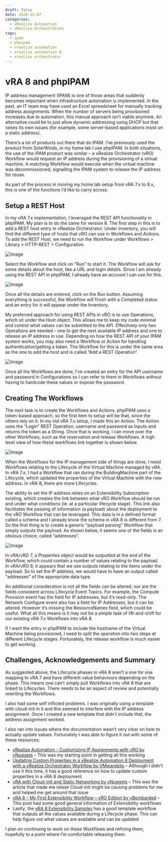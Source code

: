 ```yaml
---
draft: false
date: 2020-12-07
categories:
  - vRealize Automation
  - vRealize Orchestration
tags:
  - ipam
  - phpipam
  - vrealize automation
  - vrealize automation 8
  - vrealize orchestrator
---
```

# vRA 8 and phpIPAM
IP address management (IPAM) is one of those areas that suddenly becomes important when infrastructure automation is implemented. In the past, an IT team may have used an Excel spreadsheet for manually tracking address assignments. When the number of servers being provisioned increases due to automation, this manual approach isn’t viable anymore. An alternative could be to just allow dynamic addressing using DHCP but that raises its own issues (for example, some server-based applications insist on a static address).

There’s a lot of products out there that do IPAM. I’ve previously used the product from SolarWinds, in my home lab I use phpIPAM. In both situations, the use of the IPAM product was similar – a vRealize Orchestrator (vRO) Workflow would request an IP address during the provisioning of a virtual machine. A matching Workflow would execute when the virtual machine was decommissioned, signalling the IPAM system to release the IP address for reuse.

As part of the process in moving my home lab setup from vRA 7.x to 8.x, this is one of the functions I’d like to carry across.
<!-- more -->
## Setup a REST Host
In my vRA 7.x implementation, I leveraged the REST API functionality in phpIPAM. My plan is to do the same for version 8. The first step in this is to add a REST host entry in vRealize Orchestrator. Under Inventory, you will find the different type of hosts that vRO can use in Workflows and Actions. To add the REST Host, we need to run the Workflow under Workflows > Library > HTTP-REST > Configuration.

![Image](../media/2020-12-07-001.png)

Select the Workflow and click on “Run” to start it. The Workflow will ask for some details about the host, like a URL and login details. Since I am already using the REST API in phpIPAM, I already have an account I can use for this.

![Image](../media/2020-12-07-002.png)

Once all the details are entered, click on the Run button. Assuming everything is successful, the Workflow will finish with a Completed status and an entry for it will appear under the Inventory.

My preferred approach for using REST APIs in vRO is to use Operations, which sit under the Host object. This allows me to keep my code minimal and control what values can be submitted to the API. Effectively only two Operations are needed – one to get the next available IP address and one to release an IP address in use. Depending on how the REST API of your IPAM system works, you may also need a Workflow or Action for handling authentication/getting a token. The Workflow for this is under the same area as the one to add the host and is called “Add a REST Operation”.

![Image](../media/2020-12-07-003.png)

Once all the Workflows are done, I’ve created an entry for the API username and password in Configurations so I can refer to them in Workflows without having to hardcode these values or expose the password.

## Creating The Workflows
The next task is to create the Workflows and Actions. phpIPAM uses a token-based approach, so the first item to setup will be that, since the others rely on it. In my old vRA 7.x setup, I made this an Action. The Action uses the “Login” REST Operation, username and password as Inputs and returns the token as a String. Once that is working, I can move over the other Workflows, such as the reservation and release Workflows. A high level view of how these workflows link together is shown below.

![Image](../media/2020-12-07-004.png)

When the Workflows for the IP management side of things are done, I need Workflows relating to the Lifecycle of the Virtual Machine managed by vRA. In vRA 7.x, I had a Workflow that ran during the BuildingMachine part of the Lifecycle, which updated the properties of the Virtual Machine with the new address. In vRA 8, there are more Lifecycles.

The ability to set the IP address relies on an Extensibility Subscription existing, which creates the link between what vRO Workflow should be run and under what conditions (ie. at a particular lifecycle stage). This link also facilitates the passing of information (a payload) about the deployment to the vRO Workflow that can be leveraged. This data is in a defined format called a schema and I already know the schema in vRA 8 is different from 7. So the first thing is to create a generic “payload parsing” Workflow that simply outputs the payload. As shown below, it seems one of the fields is an obvious choice, called “addresses”.

![Image](../media/2020-12-07-005.png)

In vRA/vRO 7, a Properties object would be outputted at the end of the Workflow, which could contain a number of values relating to the payload. In vRA/vRO 8, it appears that we use outputs relating to the items under the payload. So to set the IP address, we would have to have an output called “addresses” of the appropriate data type.

An additional consideration is not all the fields can be altered, nor are the fields consistent across Lifecycle Event Topics. For example, the Compute Provision event has the field for IP addresses, but it’s read-only. The Network Configure event also has a field for IP Addresses, but it can be altered. However it’s missing the ResourceNames field, which could be useful. What all this means is it may not be a simple task of lift-and-shift for our existing vRA 7.x Workflows into vRA 8.

If I want the entry in phpIPAM to include the hostname of the Virtual Machine being provisioned, I need to split the operation into two steps at different Lifecycle stages. Fortunately, the release workflow is much easier to get working.

## Challenges, Acknowledgements and Summary
As suggested above, the Lifecycle phases in vRA 8 aren’t a one for one mapping to vRA 7 and have different value behaviours depending on the phase. This means one can’t simply pull Workflows into vRA 8 that are linked to Lifecycles. There needs to be an aspect of review and potentially rewriting the Workflows.

I also had some self inflicted problems. I was originally using a template with cloud-init in it and this seemed to interfere with the IP address assignment. Once I created a new template that didn’t include that, the address assignment worked.

I also ran into issues where the documentation wasn’t very clear on how to actually update values. Fortunately I was able to figure it out with some of these resources:

* [vRealize Automation - Customizing IP Assignments with vRO by vNuggets](https://vnuggets.com/2020/01/24/vrealize-automation-customizing-ip-assignments-with-vro/) – This was my starting point in getting all this working
* [Updating Custom Properties in a vRealize Automation 8 Deployment with a vRealize Orchestrator Workflow by VMwarebits](https://www.vmwarebits.com/content/updating-custom-properties-vrealize-automation-8-deployment-vrealize-orchestrator-workflow) – Although I didn’t use it this time, it has a good reference on how to update custom properties in a vRA 8 deployment
* [vRA with Cloud-init and Static Networking by vNuggets](https://vnuggets.com/2020/01/29/vra-with-cloud-init-and-static-networking/) – This was the article that made me relase Cloud-init might be causing problems for me and helped me get around that issue
* [vRA 8 – My First Extensibility Workflow – vRO Edition by vBombarded](https://vbombarded.wordpress.com/2019/11/14/my-first-vrealize-automation-8-extensibility-workflow-vrealize-orchestrator-edition/) – This post had some good general information of Extensibility workflows
* Lastly, the [vRA 8 Extensibility Samples](https://github.com/vmwarecode/vRealize-Automation-8.x-Extensibility-Migration-Guide-Samples---Preview) has a good template workflow that outputs all the values available during a Lifecycle phase. This can help figure out what values are available and can be updated

I plan on continuing to work on these Workflows and refining them, hopefully to a point where I’m comfortable releasing them.
